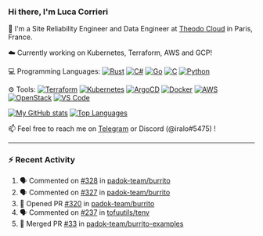 ### Hi there, I'm Luca Corrieri

👋 I'm a Site Reliability Engineer and Data Engineer at [Theodo Cloud](https://cloud.theodo.com/) in Paris, France.

☁️ Currently working on Kubernetes, Terraform, AWS and GCP!

💻 Programming Languages:
[![Rust](https://img.shields.io/badge/Rust-c14566?style=flat-square&logo=rust&logoColor=white)](#)
[![C#](https://img.shields.io/badge/C%23-1e9e25.svg?style=flat-square&logo=c%20sharp&logoColor=white)](#)
[![Go](https://img.shields.io/badge/Go-007d9c?style=flat-square&logo=go&logoColor=white)](#)
[![C](https://img.shields.io/badge/C-2570ae.svg?style=flat-square&logo=c&logoColor=white)](#)
[![Python](https://img.shields.io/badge/Python-3b78a7.svg?style=flat-square&logo=python&logoColor=white)](#)

⚙️ Tools:
[![Terraform](https://img.shields.io/badge/Terraform-7B42BC?style=flat-square&logo=terraform&logoColor=white)](#)
[![Kubernetes](https://img.shields.io/badge/Kubernetes-326CE5?style=flat-square&logo=kubernetes&logoColor=white)](#)
[![ArgoCD](https://img.shields.io/badge/ArgoCD-009485?style=flat-square&logo=argo&logoColor=white)](#)
[![Docker](https://img.shields.io/badge/Docker-2496ED?style=flat-square&logo=docker&logoColor=white)](#)
[![AWS](https://img.shields.io/badge/AWS-232F3E?style=flat-square&logo=amazonaws&logoColor=white)](#)
[![OpenStack](https://img.shields.io/badge/OpenStack-ED1944?style=flat-square&logo=openstack&logoColor=white)](#)
[![VS Code](https://img.shields.io/badge/VS%20Code-007ACC?style=flat-square&logo=visualstudiocode&logoColor=white)](#)

[![My GitHub stats](https://github-readme-stats.vercel.app/api?username=corrieriluca&hide_rank=true&count_private=true&include_all_commits=true&show_icons=true&theme=github_dark)](#)
[![Top Languages](https://github-readme-stats.vercel.app/api/top-langs/?username=corrieriluca&layout=compact&theme=github_dark)](#)

📫 Feel free to reach me on [Telegram](https://t.me/luccorri) or Discord (@iralo#5475) !

---

### :zap: Recent Activity

<!--START_SECTION:activity-->
1. 🗣 Commented on [#328](https://github.com/padok-team/burrito/pull/328#issuecomment-2395520031) in [padok-team/burrito](https://github.com/padok-team/burrito)
2. 🗣 Commented on [#327](https://github.com/padok-team/burrito/issues/327#issuecomment-2356425116) in [padok-team/burrito](https://github.com/padok-team/burrito)
3. 💪 Opened PR [#320](https://github.com/padok-team/burrito/pull/320) in [padok-team/burrito](https://github.com/padok-team/burrito)
4. 🗣 Commented on [#237](https://github.com/tofuutils/tenv/issues/237#issuecomment-2304212760) in [tofuutils/tenv](https://github.com/tofuutils/tenv)
5. 🎉 Merged PR [#33](https://github.com/padok-team/burrito-examples/pull/33) in [padok-team/burrito-examples](https://github.com/padok-team/burrito-examples)
<!--END_SECTION:activity-->

